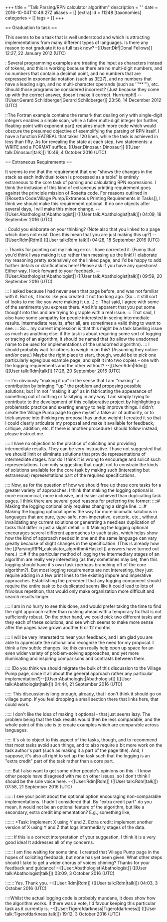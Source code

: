 +++
title = "Talk:Parsing/RPN calculator algorithm"
description = ""
date = 2016-10-04T10:49:27Z
aliases = []
[extra]
id = 11248
[taxonomies]
categories = []
tags = []
+++

== Graduation to task ==

This seems to be a task that is well understood and which is attracting implementations from many different types of languages. Is there any reason to not graduate it to a full task now? –[[User:Dkf|Donal Fellows]] 12:27, 22 January 2012 (UTC)

: Several programming examples are treating the input as characters instead of tokens, and this is working because there are no multi-digit numbers, and no numbers that contain a decimal point, and no numbers that are expressed in exponential notation (such as 3E27), and no numbers that have a leading sign, and no multi-character operands (such as '''**'''), etc. Should those programs be considered incorrect? (Just because they come up with the correct answer, doesn't make it correct.  Hurrumph!) -- [[User:Gerard Schildberger|Gerard Schildberger]] 23:56, 14 December 2012 (UTC)

::The Fortran example contains the remark that dealing only with single-digit integers enables a simple scan, while a fuller multi-digit integer (or further, floating-point with exponent part) requires much more code which would obscure the presumed objective of exemplifying the parsing of RPN itself. I have a function EATREAL that takes 120 lines, while the task is achieved in less than fifty. As for revealing the state at each step, two statements: a WRITE and a FORMAT suffice. [[User:Dinosaur|Dinosaur]] ([[User talk:Dinosaur|talk]]) 10:49, 4 October 2016 (UTC)

== Extraneous Requirements ==

It seems to me that the requirement that one "shows the changes in the stack as each individual token is processed as a table" is entirely extraneous to the core task of parsing and calculating RPN expressions. I think the inclusion of this kind of extraneous printing requirement goes against the principle mission of Rosetta code. For reasons outlined in [[Rosetta Code:Village Pump/Extraneous Printing Requirements in Tasks]], I think we should make this requirement optional. If no one objects after several days, I will make this minor change. --[[User:Abathologist|Abathologist]] ([[User talk:Abathologist|talk]]) 04:09, 18 September 2016 (UTC)

: Could you elaborate on your thinking? (Note also that you linked to a page which does not exist. Does this mean that you are just making this up?) --[[User:Rdm|Rdm]] ([[User talk:Rdm|talk]]) 04:28, 18 September 2016 (UTC)

:: Thanks for pointing out my linking error. I have corrected it. (Funny that you'd think I was making it up rather than messing up the link!) I elaborate my reasoning pretty extensively on the linked page, and I'd be happy to add further details or clarifications here! Please ask if you have any questions! Either way, I look forward to your feedback. --[[User:Abathologist|Abathologist]] ([[User talk:Abathologist|talk]]) 09:59, 20 September 2016 (UTC)

::: I asked because I had never seen that page before, and was not familiar with it. But ok, it looks like you created it not too long ago. (So... it still sort of looks to me like you were making it up...) 
::: That said, I agree with some of the sentiments you express there. And it's apparent that you put some thought into this and are trying to grapple with a real issue.
::: That said, I also have some sympathy for people interested in seeing intermediate results. Intermediate results, after all, are sometimes a valid thing to want to see.
::: So... my current impression is that this might be a task labelling issue as much as anything else: if the task is about requiring some sort of logging or tracing of an algorithm, it should be named that (to allow the unadorned name to be used for implementations of the unadorned algorithm).
::: I should probably wait for others to weigh in on this? (Assuming they notice and/or care.) Maybe the right place to start, though, would be to pick one particularly egregious example page, and split it into two copies - one with the logging requirements and the other without? --[[User:Rdm|Rdm]] ([[User talk:Rdm|talk]]) 17:26, 20 September 2016 (UTC)

:::: I'm obviously "making it up" in the sense that I am ''making'' a contribution by bringing ''up'' the problem and proposing possible solutions; but I'm not "making it up" as in fabricating the appearance of something out of nothing or falsifying in any way. I am simply trying to contribute to the development of this collaborative project by highlighting a problematic practice and exerting energy to help improve things. I didn't create the Village Pump page to give myself a false air of authority, or to trick anyone into thinking my proposal has undue weight; I created it so that I could clearly articulate my proposal and make it available for feedback, critique, addition, etc. If there is another procedure I should follow instead, please instruct me.

:::: I have no objection to the practice of soliciting and providing intermediate results. They can be very instructive. I have not suggested that we should limit or eliminate solutions that provide representations of intermediate stages. Nor do I think it is wrong to encourage and solicit such representations. I am only suggesting that ought not to constrain the kinds of solutions available for the core task by making such (interesting but extraneous) representations part of the required specifications. 

:::: Now, as for the question of how we should free up these core tasks for a greater variety of approaches: I think that making the logging optional is more economical, more inclusive, and easier achieved than duplicating task pages. I think there are several good reasons for preferring the former:
::::# Making the logging optional only requires changing a single line.
::::# Making the logging optional opens the way for more idiomatic solutions in languages that are pure, type-safe, non-imperative, esoteric, etc., without invalidating any current solutions or generating a needless duplication of tasks that differ in just a slight detail.
::::# Making the logging optional encourages several different approaches to such tasks, which helps show how the kind of approach needed in one and the same language can vary greatly because of slight changes in the specification. (This is already how the [[Parsing/RPN_calculator_algorithm#Haskell]] answers have turned out here.)
::::# If the particular method of logging the intermediary stages of an algorithm are really very interesting (as they sometimes may be), then this logging should have it's own task (perhaps branching off of the core algorithm?). But most logging requirements are not interesting, they just require adding in a few print lines to the existing impure and imperative approaches. Establishing the precedent that any logging component should require the entire task to be duplicated seems like it could lead to lots of frivolous repetition, that would only make organization more difficult and search results longer.

:::: I am in no hurry to see this done, and would prefer taking the time to find the right approach rather than rushing ahead with a temporary fix that is not sufficiently robust. On the other hand, we could pick two different tasks and they each of these solutions, and see which seems to make more sense after the pages have grown another 6 or 12 months.

:::: I will be very interested to hear your feedback, and I am glad you are able to appreciate the rational and recognize the need for my proposal. I think a few subtle changes like this can really help open up space for an even wider variety of problem-solving approaches, and yet more illuminating and inspiring comparisons and contrasts between them.

:::: (Do you think we should migrate the bulk of this discussion to the Village Pump page, since it all about the general approach rather any particular implementation?)--[[User:Abathologist|Abathologist]] ([[User talk:Abathologist|talk]]) 04:44, 21 September 2016 (UTC)

::::: This discussion is long enough, already, that I don't think it should go on village pump. If you feel dropping a small section there that links here, that could work.

::::: I don't like the idea of making it optional - that just seems lazy. The problem being that the task results would then be less comparable, and the whole point of this site is to create examples which are comparable across languages.

::::: It's ok to object to this aspect of the tasks, though, and to recommend that most tasks avoid such things, and to also require a bit more work on the task author's part (such as making it a part of the page title). And, I suppose, it's also all right to set up the task such that the logging is an "extra credit" part of the task rather than a core part.

::::: But I also want to get some other people's opinions on this - I know other people have disagreed with me on other issues, so I don't think I should be the sole voice here. --[[User:Rdm|Rdm]] ([[User talk:Rdm|talk]]) 07:58, 21 September 2016 (UTC)

:::::: I see your point about the optional option encouraging non-comparable implementations. I hadn't considered that. By "extra credit part" do you mean, it would not be an optional feature of the algorithm, but like a secondary, extra credit implementation? E.g., something like,

::::::: >Task: Implement X using Y and Z. Extra credit: implement another version of X using Y and Z that logs intermediary stages of the data.

:::::: If this is a correct interpretation of your suggestion, I think it is a very good idea! It addresses all of my concerns.

:::::: I am fine waiting for some time. I created that Village Pump page in the hopes of soliciting feedback, but none has yet been given. What other steps should I take to get a wider chorus of voices chiming? Thanks for your feedback and guidance! --[[User:Abathologist|Abathologist]] ([[User talk:Abathologist|talk]]) 03:09, 3 October 2016 (UTC)

::::::: Yes. Thank you. --[[User:Rdm|Rdm]] ([[User talk:Rdm|talk]]) 04:03, 3 October 2016 (UTC)

::::Whilst the actual logging code is probably mundane, it does show how the algorithm works. If there was a vote, I'd favour keeping this particular task as it currently is. --[[User:Tigerofdarkness|Tigerofdarkness]] ([[User talk:Tigerofdarkness|talk]]) 19:12, 3 October 2016 (UTC)
